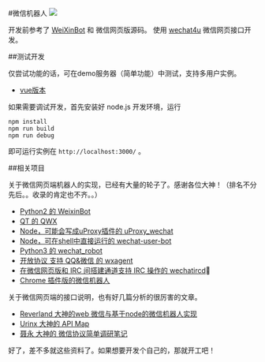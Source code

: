 #微信机器人
![](http://7xr8pm.com1.z0.glb.clouddn.com/nodeWechat.png)

开发前参考了 [WeiXinBot](https://github.com/Urinx/WeixinBot) 和 微信网页版源码。
使用 [wechat4u](https://github.com/nodeWechat/wechat4u) 微信网页接口开发。

##测试开发

仅尝试功能的话，可在demo服务器（简单功能）中测试，支持多用户实例。

 * [vue版本](http://wechat4u.duapp.com/#!/login) 

如果需要调试开发，首先安装好 node.js 开发环境，运行

```shell
npm install
npm run build
npm run debug
```

即可运行实例在 `http://localhost:3000/` 。

##相关项目

关于微信网页端机器人的实现，已经有大量的轮子了。感谢各位大神！（排名不分先后。。收录的肯定也不齐。。）

* [Python2 的 WeixinBot](https://github.com/Urinx/WeixinBot)
* [QT 的 QWX](https://github.com/xiangzhai/qwx)
* [Node，可能会写成uProxy插件的 uProxy_wechat](https://github.com/LeMasque/uProxy_wechat)
* [Node，可在shell中直接运行的 wechat-user-bot](https://github.com/HalfdogStudio/wechat-user-bot)
* [Python3 的 wechat_robot](https://github.com/lyyyuna/wechat_robot)
* [开放协议 支持 QQ&微信 的 wxagent](https://github.com/kitech/wxagent)
* [在微信网页版和 IRC 间搭建通道支持 IRC 操作的 wechatircd](https://github.com/MaskRay/wechatircd)
* [Chrome 插件版的微信机器人](https://github.com/spacelan/weixin-bot-chrome-extension)

关于微信网页端的接口说明，也有好几篇分析的很厉害的文章。

* [Reverland 大神的web 微信与基于node的微信机器人实现](http://reverland.org/javascript/2016/01/15/webchat-user-bot/)
* [Urinx 大神的 API Map](https://github.com/Urinx/WeixinBot/blob/master/README.md)
* [聂永 大神的 微信协议简单调研笔记](http://www.blogjava.net/yongboy/archive/2014/03/05/410636.html)

好了，差不多就这些资料了。如果想要开发个自己的，那就开工吧！
